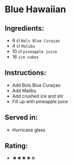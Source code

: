 # Blue Hawaiian

## Ingredients:
- 6 cl `Bols Blue Curaçao`
- 4 cl `Malibu`
- 10 cl `pineapple juice`
- 16 `ice cubes`

## Instructions:
- Add Bols Blue Curaçao
- Add Malibu
- Add crushed ice and stir
- Fill up with pineapple juice

## Served in:
- Hurricane glass

## Rating:
- ★★★★☆